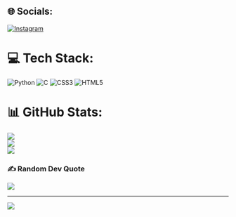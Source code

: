 
## 🌐 Socials:
[![Instagram](https://img.shields.io/badge/Instagram-%23E4405F.svg?logo=Instagram&logoColor=white)](https://instagram.com/_dhritiman_2510) 

# 💻 Tech Stack:
![Python](https://img.shields.io/badge/python-3670A0?style=for-the-badge&logo=python&logoColor=ffdd54) ![C](https://img.shields.io/badge/c-%2300599C.svg?style=for-the-badge&logo=c&logoColor=white) ![CSS3](https://img.shields.io/badge/css3-%231572B6.svg?style=for-the-badge&logo=css3&logoColor=white) ![HTML5](https://img.shields.io/badge/html5-%23E34F26.svg?style=for-the-badge&logo=html5&logoColor=white)
# 📊 GitHub Stats:
![](https://github-readme-stats.vercel.app/api?username=Dhritiman2510&theme=dark&hide_border=false&include_all_commits=false&count_private=false)<br/>
![](https://nirzak-streak-stats.vercel.app/?user=Dhritiman2510&theme=dark&hide_border=false)<br/>
![](https://github-readme-stats.vercel.app/api/top-langs/?username=Dhritiman2510&theme=dark&hide_border=false&include_all_commits=false&count_private=false&layout=compact)

### ✍️ Random Dev Quote
![](https://quotes-github-readme.vercel.app/api?type=horizontal&theme=radical)

---
[![](https://visitcount.itsvg.in/api?id=Dhritiman2510&icon=0&color=1)](https://visitcount.itsvg.in)

<!-- Proudly created with GPRM ( https://gprm.itsvg.in ) -->
